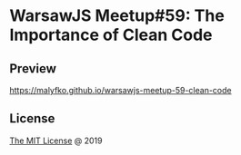 # WarsawJS Meetup#59: The Importance of Clean Code

## Preview

<https://malyfko.github.io/warsawjs-meetup-59-clean-code>

## License

[The MIT License](http://en.wikipedia.org/wiki/MIT_License) @ 2019
